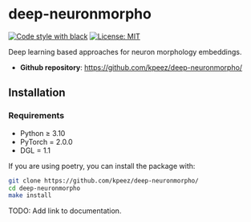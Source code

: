 # deep-neuronmorpho

[![Code style with black](https://img.shields.io/badge/code%20style-black-000000.svg)](https://github.com/psf/black)
[![License: MIT](https://img.shields.io/badge/License-MIT-yellow.svg)](https://github.com/kpeez/deep-neuronmorpho/blob/main/LICENSE)

Deep learning based approaches for neuron morphology embeddings.

- **Github repository**: <https://github.com/kpeez/deep-neuronmorpho/>

## Installation

### Requirements

- Python ≥ 3.10
- PyTorch = 2.0.0
- DGL = 1.1

If you are using poetry, you can install the package with:

```bash
git clone https://github.com/kpeez/deep-neuronmorpho/
cd deep-neuronmorpho
make install
```

TODO: Add link to documentation.
